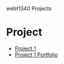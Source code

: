 webt1340 Projects
<h1> Project </h1>
<ul>
    <li><a href="project1/icons.ai">Project 1</a></li>
    <li><a href="project1/iconsport.ai">Project 1 Portfolio</a></li>
    </ul>
